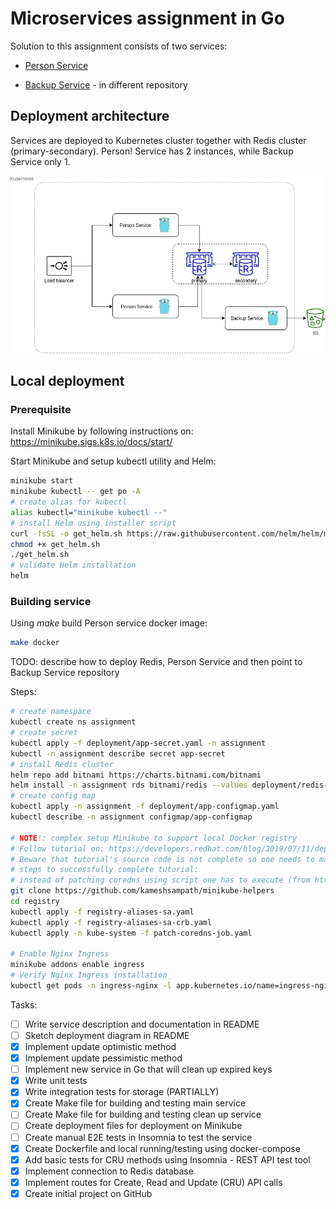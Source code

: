# Microservices assignment in Go
 
Solution to this assignment consists of two services:

- [Person Service](docs/person-service.md)

- [Backup Service](https://github.com/bkuzmic/go-backup-service) - in different repository

## Deployment architecture

Services are deployed to Kubernetes cluster together with Redis cluster (primary-secondary).
Person! Service has 2 instances, while Backup Service only 1.

![Deployment on Kubernetes](docs/deployment.png)

## Local deployment

### Prerequisite
Install Minikube by following instructions on: https://minikube.sigs.k8s.io/docs/start/

Start Minikube and setup kubectl utility and Helm:
```bash
minikube start
minikube kubectl -- get po -A
# create alias for kubectl
alias kubectl="minikube kubectl --"
# install Helm using installer script
curl -fsSL -o get_helm.sh https://raw.githubusercontent.com/helm/helm/master/scripts/get-helm-3
chmod +x get_helm.sh
./get_helm.sh
# validate Helm installation
helm
```

### Building service

Using _make_ build Person service docker image:
```bash
make docker
```

TODO: describe how to deploy Redis, Person Service and then point to Backup Service repository

Steps:
```bash
# create namespace
kubectl create ns assignment
# create secret
kubectl apply -f deployment/app-secret.yaml -n assignment
kubectl -n assignment describe secret app-secret
# install Redis cluster
helm repo add bitnami https://charts.bitnami.com/bitnami
helm install -n assignment rds bitnami/redis --values deployment/redis-values.yaml
# create config map
kubectl apply -n assignment -f deployment/app-configmap.yaml
kubectl describe -n assignment configmap/app-configmap

# NOTE!: complex setup Minikube to support local Docker registry
# Follow tutorial on: https://developers.redhat.com/blog/2019/07/11/deploying-an-internal-container-registry-with-minikube-add-ons
# Beware that tutorial's source code is not complete so one needs to manually execute these
# steps to successfully complete tutorial:
# instead of patching coredns using script one has to execute (from https://github.com/kameshsampath/minikube-helpers/tree/master/registry repo)
git clone https://github.com/kameshsampath/minikube-helpers
cd registry
kubectl apply -f registry-aliases-sa.yaml
kubectl apply -f registry-aliases-sa-crb.yaml
kubectl apply -n kube-system -f patch-coredns-job.yaml

# Enable Nginx Ingress
minikube addons enable ingress
# Verify Nginx Ingress installation
kubectl get pods -n ingress-nginx -l app.kubernetes.io/name=ingress-nginx --watch
```

Tasks:

- [ ] Write service description and documentation in README
- [ ] Sketch deployment diagram in README
- [x] Implement update optimistic method
- [x] Implement update pessimistic method
- [ ] Implement new service in Go that will clean up expired keys
- [x] Write unit tests
- [x] Write integration tests for storage (PARTIALLY)
- [x] Create Make file for building and testing main service
- [ ] Create Make file for building and testing clean up service
- [ ] Create deployment files for deployment on Minikube
- [ ] Create manual E2E tests in Insomnia to test the service
- [x] Create Dockerfile and local running/testing using docker-compose
- [x] Add basic tests for CRU methods using Insomnia - REST API test tool
- [x] Implement connection to Redis database
- [x] Implement routes for Create, Read and Update (CRU) API calls
- [x] Create initial project on GitHub